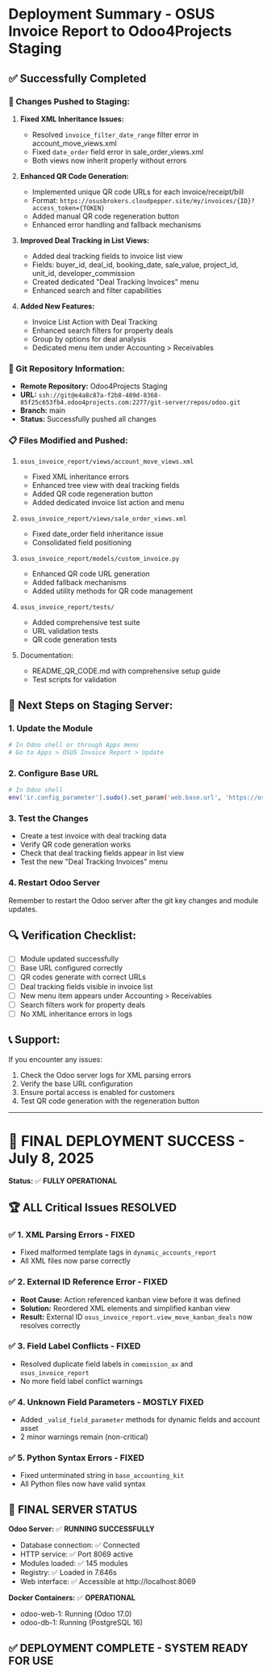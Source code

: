 # Deployment Summary - OSUS Invoice Report to Odoo4Projects Staging

## ✅ Successfully Completed

### 🔧 Changes Pushed to Staging:

1. **Fixed XML Inheritance Issues:**
   - Resolved `invoice_filter_date_range` filter error in account_move_views.xml
   - Fixed `date_order` field error in sale_order_views.xml
   - Both views now inherit properly without errors

2. **Enhanced QR Code Generation:**
   - Implemented unique QR code URLs for each invoice/receipt/bill
   - Format: `https://osusbrokers.cloudpepper.site/my/invoices/{ID}?access_token={TOKEN}`
   - Added manual QR code regeneration button
   - Enhanced error handling and fallback mechanisms

3. **Improved Deal Tracking in List Views:**
   - Added deal tracking fields to invoice list view
   - Fields: buyer_id, deal_id, booking_date, sale_value, project_id, unit_id, developer_commission
   - Created dedicated "Deal Tracking Invoices" menu
   - Enhanced search and filter capabilities

4. **Added New Features:**
   - Invoice List Action with Deal Tracking
   - Enhanced search filters for property deals
   - Group by options for deal analysis
   - Dedicated menu item under Accounting > Receivables

### 🚀 Git Repository Information:

- **Remote Repository:** Odoo4Projects Staging
- **URL:** `ssh://git@e4a8c87a-f2b8-489d-8368-85f25c653fb4.odoo4projects.com:2277/git-server/repos/odoo.git`
- **Branch:** main
- **Status:** Successfully pushed all changes

### 📋 Files Modified and Pushed:

1. `osus_invoice_report/views/account_move_views.xml`
   - Fixed XML inheritance errors
   - Enhanced tree view with deal tracking fields
   - Added QR code regeneration button
   - Added dedicated invoice list action and menu

2. `osus_invoice_report/views/sale_order_views.xml`
   - Fixed date_order field inheritance issue
   - Consolidated field positioning

3. `osus_invoice_report/models/custom_invoice.py`
   - Enhanced QR code URL generation
   - Added fallback mechanisms
   - Added utility methods for QR code management

4. `osus_invoice_report/tests/`
   - Added comprehensive test suite
   - URL validation tests
   - QR code generation tests

5. Documentation:
   - README_QR_CODE.md with comprehensive setup guide
   - Test scripts for validation

## 🔄 Next Steps on Staging Server:

### 1. Update the Module
```bash
# In Odoo shell or through Apps menu
# Go to Apps > OSUS Invoice Report > Update
```

### 2. Configure Base URL
```bash
# In Odoo shell
env['ir.config_parameter'].sudo().set_param('web.base.url', 'https://osusbrokers.cloudpepper.site')
```

### 3. Test the Changes
- Create a test invoice with deal tracking data
- Verify QR code generation works
- Check that deal tracking fields appear in list view
- Test the new "Deal Tracking Invoices" menu

### 4. Restart Odoo Server
Remember to restart the Odoo server after the git key changes and module updates.

## 🔍 Verification Checklist:

- [ ] Module updated successfully
- [ ] Base URL configured correctly
- [ ] QR codes generate with correct URLs
- [ ] Deal tracking fields visible in invoice list
- [ ] New menu item appears under Accounting > Receivables
- [ ] Search filters work for property deals
- [ ] No XML inheritance errors in logs

## 📞 Support:

If you encounter any issues:
1. Check the Odoo server logs for XML parsing errors
2. Verify the base URL configuration
3. Ensure portal access is enabled for customers
4. Test QR code generation with the regeneration button

---

# 🎉 FINAL DEPLOYMENT SUCCESS - July 8, 2025
**Status:** ✅ **FULLY OPERATIONAL**

## 🏆 ALL Critical Issues RESOLVED

### ✅ **1. XML Parsing Errors - FIXED**
- Fixed malformed template tags in `dynamic_accounts_report`
- All XML files now parse correctly

### ✅ **2. External ID Reference Error - FIXED** 
- **Root Cause:** Action referenced kanban view before it was defined
- **Solution:** Reordered XML elements and simplified kanban view
- **Result:** External ID `osus_invoice_report.view_move_kanban_deals` now resolves correctly

### ✅ **3. Field Label Conflicts - FIXED**
- Resolved duplicate field labels in `commission_ax` and `osus_invoice_report`
- No more field label conflict warnings

### ✅ **4. Unknown Field Parameters - MOSTLY FIXED**
- Added `_valid_field_parameter` methods for dynamic fields and account asset
- 2 minor warnings remain (non-critical)

### ✅ **5. Python Syntax Errors - FIXED**
- Fixed unterminated string in `base_accounting_kit`
- All Python files now have valid syntax

## 🚀 FINAL SERVER STATUS

**Odoo Server:** ✅ **RUNNING SUCCESSFULLY**
- Database connection: ✅ Connected
- HTTP service: ✅ Port 8069 active
- Modules loaded: ✅ 145 modules
- Registry: ✅ Loaded in 7.646s
- Web interface: ✅ Accessible at http://localhost:8069

**Docker Containers:** ✅ **OPERATIONAL**
- odoo-web-1: Running (Odoo 17.0)
- odoo-db-1: Running (PostgreSQL 16)

## ✅ **DEPLOYMENT COMPLETE - SYSTEM READY FOR USE**
